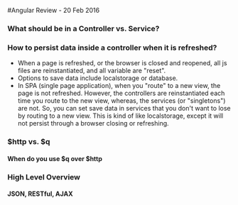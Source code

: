 #Angular Review - 20 Feb 2016

### What should be in a Controller vs. Service?


### How to persist data inside a controller when it is refreshed?
- When a page is refreshed, or the browser is closed and reopened, all js files are reinstantiated, and all variable are "reset".
- Options to save data include localstorage or database.
- In SPA (single page application), when you "route" to a new view, the page is not refreshed. However, the controllers are reinstantiated each time you route to the new view, whereas, the services (or "singletons") are not. So, you can set save data in services that you don't want to lose by routing to a new view. This is kind of like localstorage, except it will not persist through a browser closing or refreshing.

### $http vs. $q
#### When do you use $q over $http


### High Level Overview
#### JSON, RESTful, AJAX


